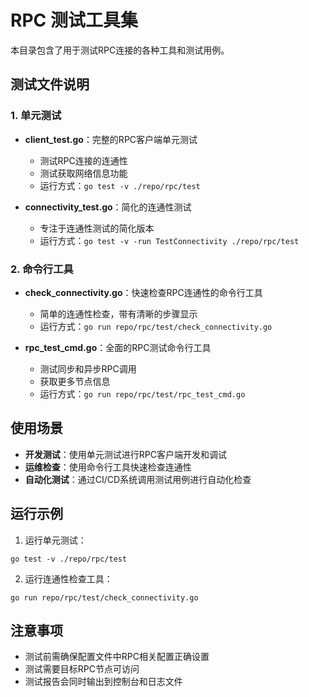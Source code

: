 # RPC 测试工具集

本目录包含了用于测试RPC连接的各种工具和测试用例。

## 测试文件说明

### 1. 单元测试

- **client_test.go**：完整的RPC客户端单元测试
  - 测试RPC连接的连通性
  - 测试获取网络信息功能
  - 运行方式：`go test -v ./repo/rpc/test`

- **connectivity_test.go**：简化的连通性测试
  - 专注于连通性测试的简化版本
  - 运行方式：`go test -v -run TestConnectivity ./repo/rpc/test`

### 2. 命令行工具

- **check_connectivity.go**：快速检查RPC连通性的命令行工具
  - 简单的连通性检查，带有清晰的步骤显示
  - 运行方式：`go run repo/rpc/test/check_connectivity.go`

- **rpc_test_cmd.go**：全面的RPC测试命令行工具
  - 测试同步和异步RPC调用
  - 获取更多节点信息
  - 运行方式：`go run repo/rpc/test/rpc_test_cmd.go`

## 使用场景

- **开发测试**：使用单元测试进行RPC客户端开发和调试
- **运维检查**：使用命令行工具快速检查连通性
- **自动化测试**：通过CI/CD系统调用测试用例进行自动化检查

## 运行示例

1. 运行单元测试：
```
go test -v ./repo/rpc/test
```

2. 运行连通性检查工具：
```
go run repo/rpc/test/check_connectivity.go
```

## 注意事项

- 测试前需确保配置文件中RPC相关配置正确设置
- 测试需要目标RPC节点可访问
- 测试报告会同时输出到控制台和日志文件 